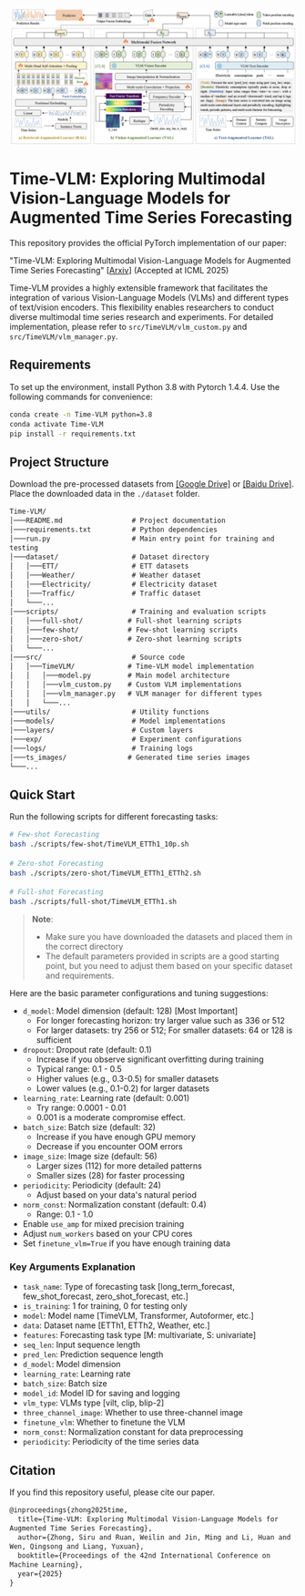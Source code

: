 ![framework](framework.png)

# Time-VLM: Exploring Multimodal Vision-Language Models for Augmented Time Series Forecasting

This repository provides the official PyTorch implementation of our paper:

"Time-VLM: Exploring Multimodal Vision-Language Models for Augmented Time Series Forecasting" [[Arxiv](https://arxiv.org/abs/2502.04395)] (Accepted at ICML 2025)

Time-VLM provides a highly extensible framework that facilitates the integration of various Vision-Language Models (VLMs) and different types of text/vision encoders. This flexibility enables researchers to conduct diverse multimodal time series research and experiments. For detailed implementation, please refer to `src/TimeVLM/vlm_custom.py` and `src/TimeVLM/vlm_manager.py`.

## Requirements
To set up the environment, install Python 3.8 with Pytorch 1.4.4. Use the following commands for convenience:
```bash
conda create -n Time-VLM python=3.8
conda activate Time-VLM
pip install -r requirements.txt
```

## Project Structure
Download the pre-processed datasets from [[Google Drive]](https://drive.google.com/drive/folders/13Cg1KYOlzM5C7K8gK8NfC-F3EYxkM3D2?usp=sharing) or [[Baidu Drive]](https://pan.baidu.com/s/1r3KhGd0Q9PJIUZdfEYoymg?pwd=i9iy). Place the downloaded data in the `./dataset` folder.
```
Time-VLM/
│───README.md                 # Project documentation
│───requirements.txt          # Python dependencies
│───run.py                    # Main entry point for training and testing
│───dataset/                  # Dataset directory
│   │───ETT/                  # ETT datasets
│   │───Weather/              # Weather dataset
│   │───Electricity/          # Electricity dataset
│   │───Traffic/              # Traffic dataset
│   └───...
│───scripts/                  # Training and evaluation scripts
│   │───full-shot/           # Full-shot learning scripts
│   │───few-shot/            # Few-shot learning scripts
│   │───zero-shot/           # Zero-shot learning scripts
│   └───...
│───src/                      # Source code
│   │───TimeVLM/             # Time-VLM model implementation
│   │   │───model.py         # Main model architecture
│   │   │───vlm_custom.py    # Custom VLM implementations
│   │   │───vlm_manager.py   # VLM manager for different types
│   │   └───...
│───utils/                    # Utility functions
│───models/                   # Model implementations
│───layers/                   # Custom layers
│───exp/                      # Experiment configurations
│───logs/                     # Training logs
│───ts_images/               # Generated time series images
└───...
```

## Quick Start
Run the following scripts for different forecasting tasks:

```bash
# Few-shot Forecasting
bash ./scripts/few-shot/TimeVLM_ETTh1_10p.sh

# Zero-shot Forecasting
bash ./scripts/zero-shot/TimeVLM_ETTh1_ETTh2.sh

# Full-shot Forecasting
bash ./scripts/full-shot/TimeVLM_ETTh1.sh
```

> **Note**: 
> - Make sure you have downloaded the datasets and placed them in the correct directory
> - The default parameters provided in scripts are a good starting point, but you need to adjust them based on your specific dataset and requirements. 

Here are the basic parameter configurations and tuning suggestions:

   - `d_model`: Model dimension (default: 128) [Most Important]
     - For longer forecasting horizon: try larger value such as 336 or 512
     - For larger datasets: try 256 or 512; For smaller datasets: 64 or 128 is sufficient
   - `dropout`: Dropout rate (default: 0.1)
     - Increase if you observe significant overfitting during training
     - Typical range: 0.1 - 0.5
     - Higher values (e.g., 0.3-0.5) for smaller datasets
     - Lower values (e.g., 0.1-0.2) for larger datasets
   - `learning_rate`: Learning rate (default: 0.001)
     - Try range: 0.0001 - 0.01
     - 0.001 is a moderate compromise effect.
   - `batch_size`: Batch size (default: 32)
     - Increase if you have enough GPU memory
     - Decrease if you encounter OOM errors
   - `image_size`: Image size (default: 56)
     - Larger sizes (112) for more detailed patterns
     - Smaller sizes (28) for faster processing
   - `periodicity`: Periodicity (default: 24)
     - Adjust based on your data's natural period
   - `norm_const`: Normalization constant (default: 0.4)
     - Range: 0.1 - 1.0
   - Enable `use_amp` for mixed precision training
   - Adjust `num_workers` based on your CPU cores
   - Set `finetune_vlm=True` if you have enough training data

### Key Arguments Explanation
- `task_name`: Type of forecasting task [long_term_forecast, few_shot_forecast, zero_shot_forecast, etc.]
- `is_training`: 1 for training, 0 for testing only
- `model`: Model name [TimeVLM, Transformer, Autoformer, etc.]
- `data`: Dataset name [ETTh1, ETTh2, Weather, etc.]
- `features`: Forecasting task type [M: multivariate, S: univariate]
- `seq_len`: Input sequence length
- `pred_len`: Prediction sequence length
- `d_model`: Model dimension
- `learning_rate`: Learning rate
- `batch_size`: Batch size
- `model_id`: Model ID for saving and logging
- `vlm_type`: VLMs type [vilt, clip, blip-2]
- `three_channel_image`: Whether to use three-channel image
- `finetune_vlm`: Whether to finetune the VLM
- `norm_const`: Normalization constant for data preprocessing
- `periodicity`: Periodicity of the time series data

## Citation
If you find this repository useful, please cite our paper.
```
@inproceedings{zhong2025time,
  title={Time-VLM: Exploring Multimodal Vision-Language Models for Augmented Time Series Forecasting},
  author={Zhong, Siru and Ruan, Weilin and Jin, Ming and Li, Huan and Wen, Qingsong and Liang, Yuxuan},
  booktitle={Proceedings of the 42nd International Conference on Machine Learning},
  year={2025}
}
```